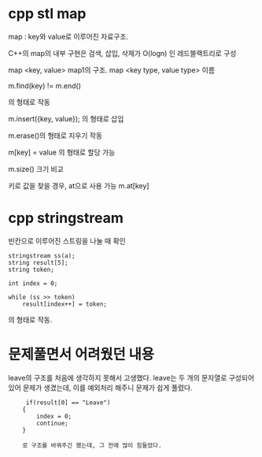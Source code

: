 # cpp stl map

map : key와 value로 이루어진 자료구조.

C++의 map의 내부 구현은 검색, 삽입, 삭제가 O(logn) 인 레드블랙트리로 구성

map <key, value> map1의 구조.
map <key type, value type> 이름

m.find(key) != m.end()

의 형태로 작동

m.insert({key, value}); 의 형태로 삽입

m.erase()의 형태로 지우기 작동

m[key] = value 의 형태로 할당 가능

m.size() 크기 비교

키로 값을 찾을 경우, at으로 사용 가능
m.at[key]

# cpp stringstream

빈칸으로 이루어진 스트링을 나눌 때 확인

	stringstream ss(a);
	string result[5];
	string token;

	int index = 0;

	while (ss >> token)
		result[index++] = token;
    
 의 형태로 작동.
 
 
 # 문제풀면서 어려웠던 내용
 
 leave의 구조를 처음에 생각하지 못해서 고생했다.
 leave는 두 개의 문자열로 구성되어 있어 문제가 생겼는데, 이를 예외처리 해주니 문제가 쉽게 풀렸다.
 
         if(result[0] == "Leave")
        {
            index = 0;
            continue;
        }
        
        로 구조를 바꿔주긴 했는데, 그 전에 많이 힘들었다.
